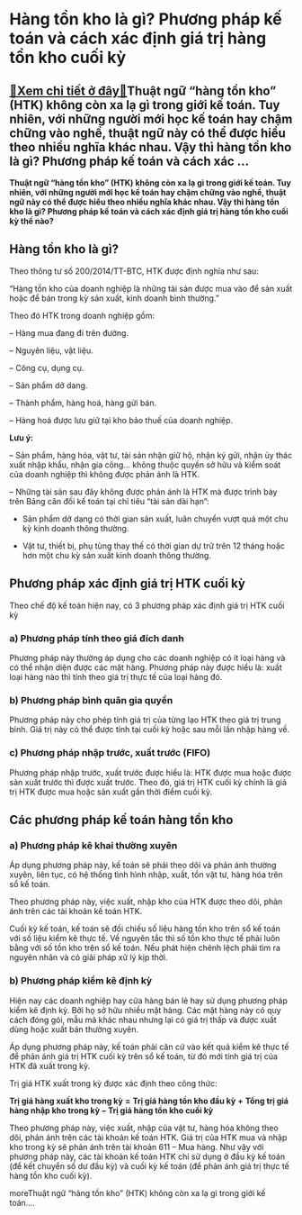 Hàng tồn kho là gì? Phương pháp kế toán và cách xác định giá trị hàng tồn kho cuối kỳ
=====================================================================================

[:gift:Xem chi tiết ở đây:gift:](https://hddtvn.com/hang-ton-kho-la-gi-phuong-phap-ke-toan-va-cach-xac-dinh-gia-tri-hang-ton-kho-cuoi-ky/)Thuật ngữ “hàng tồn kho” (HTK) không còn xa lạ gì trong giới kế toán. Tuy nhiên, với những người mới học kế toán hay chậm chững vào nghề, thuật ngữ này có thể được hiểu theo nhiều nghĩa khác nhau. Vậy thì hàng tồn kho là gì? Phương pháp kế toán và cách xác …
------------------------------------------------------------------------------------------------------------------------------------------------------------------------------------------------------------------------------------------------------------------

**Thuật ngữ “hàng tồn kho” (HTK) không còn xa lạ gì trong giới kế toán. Tuy nhiên, với những người mới học kế toán hay chậm chững vào nghề, thuật ngữ này có thể được hiểu theo nhiều nghĩa khác nhau. Vậy thì hàng tồn kho là gì? Phương pháp kế toán và cách xác định giá trị hàng tồn kho cuối kỳ thế nào?**



Hàng tồn kho là gì?
-------------------


Theo thông tư số 200/2014/TT-BTC, HTK được định nghĩa như sau:


“Hàng tồn kho của doanh nghiệp là những tài sản được mua vào để sản xuất hoặc để bán trong kỳ sản xuất, kinh doanh bình thường.”


Theo đó HTK trong doanh nghiệp gồm:


– Hàng mua đang đi trên đường.


– Nguyên liệu, vật liệu.


– Công cụ, dụng cụ.


– Sản phẩm dở dang.


– Thành phẩm, hàng hoá, hàng gửi bán.


– Hàng hoá được lưu giữ tại kho bảo thuế của doanh nghiệp.


**Lưu ý:**


– Sản phẩm, hàng hóa, vật tư, tài sản nhận giữ hộ, nhận ký gửi, nhận ủy thác xuất nhập khẩu, nhận gia công… không thuộc quyền sở hữu và kiểm soát của doanh nghiệp thì không được phản ánh là HTK.


– Những tài sản sau đây không được phản ánh là HTK mà được trình bày trên Bảng cân đối kế toán tại chỉ tiêu “tài sản dài hạn”:


+ Sản phẩm dở dang có thời gian sản xuất, luân chuyển vượt quá một chu kỳ kinh doanh thông thường.


+ Vật tư, thiết bị, phụ tùng thay thế có thời gian dự trữ trên 12 tháng hoặc hơn một chu kỳ sản xuất kinh doanh thông thường.


Phương pháp xác định giá trị HTK cuối kỳ
----------------------------------------


Theo chế độ kế toán hiện nay, có 3 phương pháp xác định giá trị HTK cuối kỳ


### a) Phương pháp tính theo giá đích danh


Phương pháp này thường áp dụng cho các doanh nghiệp có ít loại hàng và có thể nhận diện được các mặt hàng. Phương pháp này được hiểu là: xuất loại hàng nào thì tính theo giá trị thực tế của loại hàng đó.


### b) Phương pháp bình quân gia quyền


Phương pháp này cho phép tính giá trị của từng lạo HTK theo giá trị trung bình. Giá trị này có thể được tính tại cuối kỳ hoặc sau mỗi lần nhập hàng về.


### c) Phương pháp nhập trước, xuất trước (FIFO)


Phương pháp nhập trước, xuất trước được hiểu là: HTK được mua hoặc được sản xuất trước thì được xuất trước. Theo đó, giá trị HTK cuối kỳ chính là giá trị HTK được mua hoặc sản xuất gần thời điểm cuối kỳ.



Các phương pháp kế toán hàng tồn kho
------------------------------------


### a) Phương pháp kê khai thường xuyên


Áp dụng phương pháp này, kế toán sẽ phải theo dõi và phản ánh thường xuyên, liên tục, có hệ thống tình hình nhập, xuất, tồn vật tư, hàng hóa trên sổ kế toán.


Theo phương pháp này, việc xuất, nhập kho của HTK được theo dõi, phản ánh trên các tài khoản kế toán HTK.


Cuối kỳ kế toán, kế toán sẽ đối chiếu số liệu hàng tồn kho trên sổ kế toán với số liệu kiểm kê thực tế. Về nguyên tắc thì số tồn kho thực tế phải luôn bằng với số tồn kho trên sổ kế toán. Nếu phát hiện chênh lệch phải tìm ra nguyên nhân và có giải pháp xử lý kịp thời.


### b) Phương pháp kiểm kê định kỳ


Hiện nay các doanh nghiệp hay cửa hàng bán lẻ hay sử dụng phương pháp kiểm kê định kỳ. Bởi họ sở hữu nhiều mặt hàng. Các mặt hàng này có quy cách đóng gói, mẫu mã khác nhau nhưng lại có giá trị thấp và được xuất dùng hoặc xuất bán thường xuyên.


Áp dụng phương pháp này, kế toán phải căn cứ vào kết quả kiểm kê thực tế để phản ánh giá trị HTK cuối kỳ trên sổ kế toán, từ đó mới tính giá trị của HTK đã xuất trong kỳ.


Trị giá HTK xuất trong kỳ được xác định theo công thức:





**Trị giá hàng xuất kho trong kỳ**
**=**
**Trị giá hàng tồn kho đầu kỳ**
**+**
**Tổng trị giá hàng nhập kho trong kỳ**
**–**
**Trị giá hàng tồn kho cuối kỳ**



Theo phương pháp này, việc xuất, nhập của vật tư, hàng hóa không theo dõi, phản ánh trên các tài khoản kế toán HTK. Giá trị của HTK mua và nhập kho trong kỳ sẽ phản ánh trên tài khoản 611 – Mua hàng. Như vậy với phương pháp này, các tài khoản kế toán HTK chỉ sử dụng ở đầu kỳ kế toán (để kết chuyển số dư đầu kỳ) và cuối kỳ kế toán (để phản ánh giá trị thực tế hàng tồn kho cuối kỳ).


moreThuật ngữ “hàng tồn kho” (HTK) không còn xa lạ gì trong giới kế toán….



